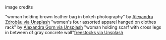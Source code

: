image credits

"woman holding brown leather bag in bokeh photography" by [Alexandru Zdrobău via Unsplash](https://unsplash.com/photos/woman-holding-brown-leather-bag-in-bokeh-photography-juESZxMhtXk)
"women's four assorted apparel hanged on clothes rack" by [Alexandra Gorn via Unsplash](https://unsplash.com/photos/womens-four-assorted-apparel-hanged-on-clothes-rack-WF0LSThlRmw)
"woman holding scarf with cross legs in between of gray concrete wall"[freestocks via Unsplash](https://unsplash.com/photos/woman-holding-scarf-with-cross-legs-in-between-of-gray-concrete-wall-8hAsLeE6Fbo)